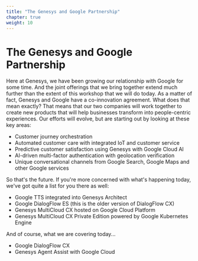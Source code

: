 ```yaml
---
title: "The Genesys and Google Partnership"
chapter: true
weight: 10
---
```


# The Genesys and Google Partnership

Here at Genesys, we have been growing our relationship with Google for some time. And the joint offerings that we bring together extend much further than the extent of this workshop that we will do today. As a matter of fact, Genesys and Google have a co-innovation agreement. What does that mean exactly? That means that our two companies will work together to create new products that will help businesses transform into people-centric experiences. Our efforts will evolve, but are starting out by looking at these key areas:

- Customer journey orchestration
- Automated customer care with integrated IoT and customer service
- Predictive customer satisfaction using Genesys with Google Cloud AI
- AI-driven multi-factor authentication with geolocation verification
- Unique conversational channels from Google Search, Google Maps and other Google services

So that's the future. If you're more concerned with what's happening today, we've got quite a list for you there as well: 

- Google TTS integrated into Genesys Architect
- Google DialogFlow ES (this is the older version of DialogFlow CX)
- Genesys MultiCloud CX hosted on Google Cloud Platform
- Genesys MultiCloud CX Private Edition powered by Google Kubernetes Engine

And of course, what we are covering today...

- Google DialogFlow CX
- Genesys Agent Assist with Google Cloud